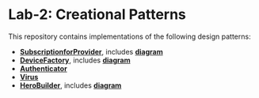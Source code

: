 # Lab-2: Creational Patterns

This repository contains implementations of the following design patterns:
* [**SubscriptionforProvider**](./FSubscriptionforProvider), includes [**diagram**](./SubscriptionforProvider/SubscriptionforProvider.drawio)
* [**DeviceFactory**](./DeviceFactory), includes [**diagram**](./DeviceFactory/DeviceFactory.drawio)
* [**Authenticator**](./Authenticator)
* [**Virus**](./Virus)
* [**HeroBuilder**](./HeroBuilder), includes [**diagram**](./HeroBuilder/herobuilder_drawio)

